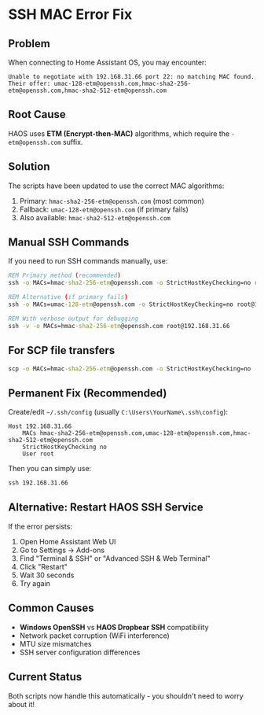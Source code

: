 # SSH MAC Error Fix

## Problem
When connecting to Home Assistant OS, you may encounter:
```
Unable to negotiate with 192.168.31.66 port 22: no matching MAC found.
Their offer: umac-128-etm@openssh.com,hmac-sha2-256-etm@openssh.com,hmac-sha2-512-etm@openssh.com
```

## Root Cause
HAOS uses **ETM (Encrypt-then-MAC)** algorithms, which require the `-etm@openssh.com` suffix.

## Solution
The scripts have been updated to use the correct MAC algorithms:
1. Primary: `hmac-sha2-256-etm@openssh.com` (most common)
2. Fallback: `umac-128-etm@openssh.com` (if primary fails)
3. Also available: `hmac-sha2-512-etm@openssh.com`

## Manual SSH Commands

If you need to run SSH commands manually, use:

```cmd
REM Primary method (recommended)
ssh -o MACs=hmac-sha2-256-etm@openssh.com -o StrictHostKeyChecking=no root@192.168.31.66

REM Alternative (if primary fails)
ssh -o MACs=umac-128-etm@openssh.com -o StrictHostKeyChecking=no root@192.168.31.66

REM With verbose output for debugging
ssh -v -o MACs=hmac-sha2-256-etm@openssh.com root@192.168.31.66
```

## For SCP file transfers

```cmd
scp -o MACs=hmac-sha2-256-etm@openssh.com -o StrictHostKeyChecking=no -r local_folder root@192.168.31.66:/remote/path/
```

## Permanent Fix (Recommended)

Create/edit `~/.ssh/config` (usually `C:\Users\YourName\.ssh\config`):

```
Host 192.168.31.66
    MACs hmac-sha2-256-etm@openssh.com,umac-128-etm@openssh.com,hmac-sha2-512-etm@openssh.com
    StrictHostKeyChecking no
    User root
```

Then you can simply use:
```cmd
ssh 192.168.31.66
```

## Alternative: Restart HAOS SSH Service

If the error persists:
1. Open Home Assistant Web UI
2. Go to Settings → Add-ons
3. Find "Terminal & SSH" or "Advanced SSH & Web Terminal"
4. Click "Restart"
5. Wait 30 seconds
6. Try again

## Common Causes

- **Windows OpenSSH** vs **HAOS Dropbear SSH** compatibility
- Network packet corruption (WiFi interference)
- MTU size mismatches
- SSH server configuration differences

## Current Status

Both scripts now handle this automatically - you shouldn't need to worry about it!
